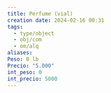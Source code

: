 ```yaml
---
title: Perfume (vial)
creation date: 2024-02-16 00:31
tags:
  - type/object
  - obj/com
  - om/alq
aliases: 
Peso: 0 lb
Precio: "5.000"
int_peso: 0
int_precio: 5000
---
```


